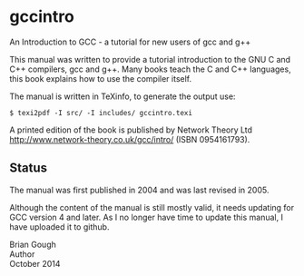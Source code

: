 gccintro
========

An Introduction to GCC - a tutorial for new users of gcc and g++

This manual was written to provide a tutorial introduction to the GNU
C and C++ compilers, gcc and g++.  Many books teach the C and C++
languages, this book explains how to use the compiler itself.

The manual is written in TeXinfo, to generate the output use:

    $ texi2pdf -I src/ -I includes/ gccintro.texi

A printed edition of the book is published by Network Theory Ltd
http://www.network-theory.co.uk/gcc/intro/ (ISBN 0954161793).

Status
------

The manual was first published in 2004 and was last revised in 2005.

Although the content of the manual is still mostly valid, it needs
updating for GCC version 4 and later.  As I no longer have time to
update this manual, I have uploaded it to github.

Brian Gough  
Author  
October 2014  
